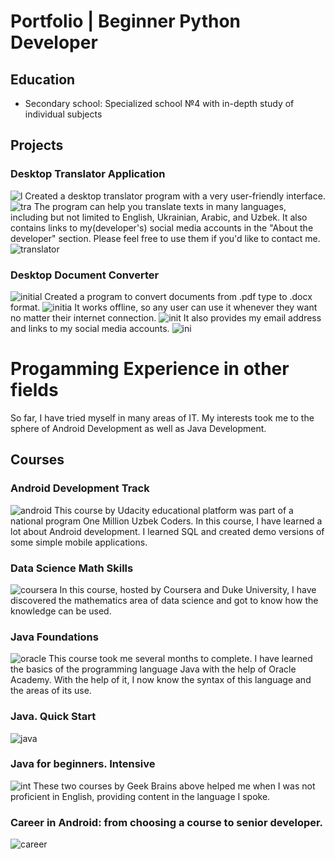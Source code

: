 # Portfolio | Beginner Python Developer
## Education
- Secondary school: Specialized school №4 with in-depth study of individual subjects
## Projects
### Desktop Translator Application
![l](assets/img/1_.jpg)
Created a desktop translator program with a very user-friendly interface.
![tra](assets/img/2_.jpg)
The program can help you translate texts in many languages, including but not limited to English, Ukrainian, Arabic, and Uzbek. 
It also contains links to my(developer's) social media accounts in the "About the developer" section. Please feel free to use them if you'd like to contact me.
![translator](assets/img/3_.jpg)
### Desktop Document Converter
![initial](assets/img/1.jpg)
Created a program to convert documents from .pdf type to .docx format.
![initia](assets/img/2.jpg)
It works offline, so any user can use it whenever they want no matter their internet connection.
![init](assets/img/3.jpg)
It also provides my email address and links to my social media accounts.
![ini](assets/img/4.jpg)

# Progamming Experience in other fields
So far, I have tried myself in many areas of IT. My interests took me to the sphere of Android Development as well as Java Development.

## Courses

### Android Development Track

![android](assets/img/1177.jpg)
This course by Udacity educational platform was part of a national program One Million Uzbek Coders. In this course, I have learned a lot about Android development. I learned SQL and created demo versions of some simple mobile applications.
### Data Science Math Skills

![coursera](assets/img/89.jpg)
In this course, hosted by Coursera and Duke University, I have discovered the mathematics area of data science and got to know how the knowledge can be used.
### Java Foundations

![oracle](assets/img/48.jpg)
This course took me several months to complete. I have learned the basics of the programming language Java with the help of Oracle Academy. With the help of it, I now know the syntax of this language and the areas of its use.
### Java. Quick Start

![java](assets/img/45_page-0001.jpg)

### Java for beginners. Intensive

![int](assets/img/46109_page-0001.jpg)
These two courses by Geek Brains above helped me when I was not proficient in English, providing content in the language I spoke.
### Career in Android: from choosing a course to senior developer.

![career](assets/img/1704219692463-aeafdef6-b335-4642-ba48-3220564fb9c5_1.jpg)
